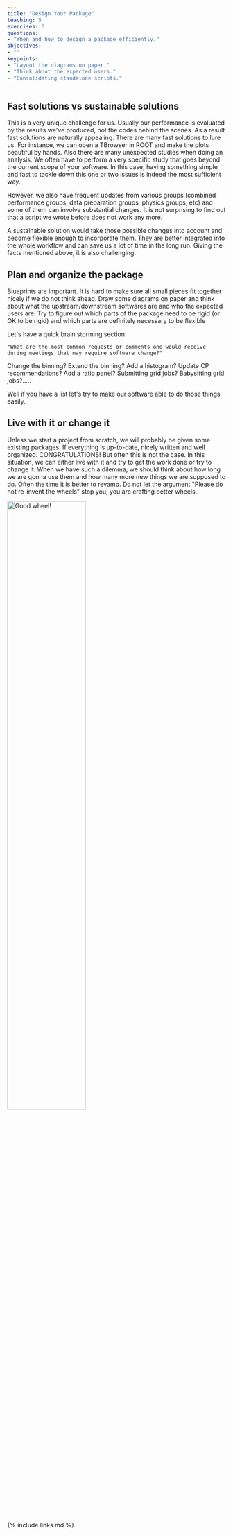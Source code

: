```yaml
---
title: "Design Your Package"
teaching: 5
exercises: 0
questions:
- "When and how to design a package efficiently."
objectives:
- ""
keypoints:
- "Layout the diagrams on paper."
- "Think about the expected users."
- "Consolidating standalone scripts."
---
```


## Fast solutions vs sustainable solutions

This is a very unique challenge for us. Usually our performance is evaluated by the results we've produced, not the codes behind the scenes. As a result fast solutions are naturally appealing. There are many fast solutions to lure us. For instance, we can open a TBrowser in ROOT and make the plots beautiful by hands. Also there are many unexpected studies when doing an analysis. We often have to perform a very specific study that goes beyond the current scope of your software. In this case, having something simple and fast to tackle down this one or two issues is indeed the most sufficient way. 

However, we also have frequent updates from various groups (combined performance groups, data preparation groups, physics groups, etc) and some of them can involve substantial changes. It is not surprising to find out that a script we wrote before does not work any more. 

A sustainable solution would take those possible changes into account and become flexible enough to incorporate them. They are better integrated into the whole workflow and can save us a lot of time in the long run. Giving the facts mentioned above, it is also challenging.  

## Plan and organize the package

Blueprints are important. It is hard to make sure all small pieces fit together nicely if we do not think ahead. Draw some diagrams on paper and think about what the upstream/downstream softwares are and who the expected users are. Try to figure out which parts of the package need to be rigid (or OK to be rigid) and which parts are definitely necessary to be flexible

Let's have a quick brain storming section: 

~~~
"What are the most common requests or comments one would receive during meetings that may require software change?"
~~~

Change the binning? Extend the binning? Add a histogram? Update CP recommendations? Add a ratio panel? Submitting grid jobs? Babysitting grid jobs?.....

Well if you have a list let's try to make our software able to do those things easily.
  

## Live with it or change it

Unless we start a project from scratch, we will probably be given some existing packages. If everything is up-to-date, nicely written and well organized. CONGRATULATIONS! But often this is not the case. In this situation, we can either live with it and try to get the work done or try to change it. When we have such a dilemma, we should think about how long we are gonna use them and how many more new things we are supposed to do. Often the time it is better to revamp. Do not let the argument "Please do not re-invent the wheels" stop you, you are crafting better wheels. 

<img src="{{ page.root }}/fig/michelin.png" alt="Good wheel!" width="60%" />

{% include links.md %}

